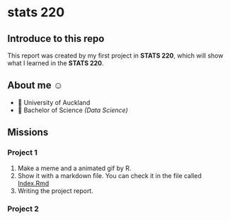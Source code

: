 # stats 220
## Introduce to this repo
This report was created by my first project in **STATS 220**, which will show what I learned in the **STATS 220**.
## About me :relaxed:
- :school: University of Auckland
- :book: Bachelor of Science *(Data Science)*
## Missions
### Project 1
1. Make a meme and a animated gif by R.
2. Show it with a markdown file. You can check it in the file called [Index.Rmd](https://pche223.github.io/stats220/)
3. Writing the project report.
### Project 2
